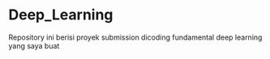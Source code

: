 # Deep_Learning
Repository ini berisi proyek submission dicoding fundamental deep learning yang saya buat
